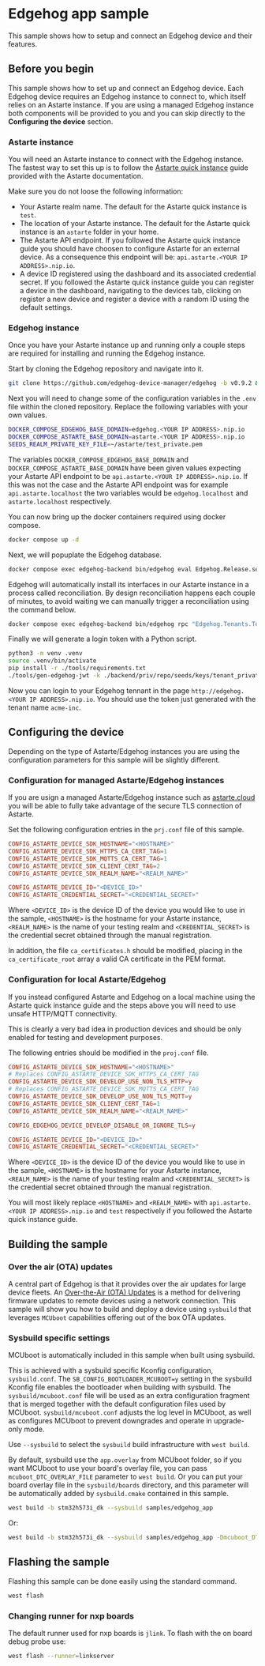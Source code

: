 <!--
Copyright 2024 SECO Mind Srl

SPDX-License-Identifier: Apache-2.0
-->

# Edgehog app sample

This sample shows how to setup and connect an Edgehog device and their features.

## Before you begin

This sample shows how to set up and connect an Edgehog device.
Each Edgehog device requires an Edgehog instance to connect to, which itself relies on an Astarte
instance.
If you are using a managed Edgehog instance both components will be provided to you and you can skip
directly to the **Configuring the device** section.

### Astarte instance

You will need an Astarte instance to connect with the Edgehog instance.
The fastest way to set this up is to follow the
[Astarte quick instance](https://docs.astarte-platform.org/device-sdks/common/astarte_quick_instance.html)
guide provided with the Astarte documentation.

Make sure you do not loose the following information:
- Your Astarte realm name. The default for the Astarte quick instance is `test`.
- The location of your Astarte instance. The default for the Astarte quick instance is an `astarte`
  folder in your home.
- The Astarte API endpoint. If you followed the Astarte quick instance guide you should have
  choosen to configure Astarte for an external device. As a consequence this endpoint will be:
  `api.astarte.<YOUR IP ADDRESS>.nip.io`.
- A device ID registered using the dashboard and its associated credential secret. If you followed
  the Astarte quick instance guide you can register a device in the dashboard, navigating to the
  devices tab, clicking on register a new device and register a device with a random ID using the
  default settings.

### Edgehog instance

Once you have your Astarte instance up and running only a couple steps are required for
installing and running the Edgehog instance.

Start by cloning the Edgehog repository and navigate into it.
```sh
git clone https://github.com/edgehog-device-manager/edgehog -b v0.9.2 && cd edgehog
```

Next you will need to change some of the configuration variables in the `.env` file within the
cloned repository. Replace the following variables with your own values.
```sh
DOCKER_COMPOSE_EDGEHOG_BASE_DOMAIN=edgehog.<YOUR IP ADDRESS>.nip.io
DOCKER_COMPOSE_ASTARTE_BASE_DOMAIN=astarte.<YOUR IP ADDRESS>.nip.io
SEEDS_REALM_PRIVATE_KEY_FILE=~/astarte/test_private.pem
```
The variables `DOCKER_COMPOSE_EDGEHOG_BASE_DOMAIN` and `DOCKER_COMPOSE_ASTARTE_BASE_DOMAIN` have
been given values expecting your Astarte API endpoint to be `api.astarte.<YOUR IP ADDRESS>.nip.io`.
If this was not the case and the Astarte API endpoint was for example `api.astarte.localhost` the
two variables would be `edgehog.localhost` and `astarte.localhost` respectively.

You can now bring up the docker containers required using docker compose.
```sh
docker compose up -d
```

Next, we will popuplate the Edgehog database.
```sh
docker compose exec edgehog-backend bin/edgehog eval Edgehog.Release.seed
```
Edgehog will automatically install its interfaces in our Astarte instance in a process called
reconciliation.
By design reconciliation happens each couple of minutes, to avoid waiting we can manually trigger
a reconciliation using the command below.
```sh
docker compose exec edgehog-backend bin/edgehog rpc "Edgehog.Tenants.Tenant |> Ash.read! |> Enum.each(&Edgehog.Tenants.reconcile_tenant/1)"
```

Finally we will generate a login token with a Python script.
```sh
python3 -m venv .venv
source .venv/bin/activate
pip install -r ./tools/requirements.txt
./tools/gen-edgehog-jwt -k ./backend/priv/repo/seeds/keys/tenant_private.pem -t tenant
```

Now you can login to your Edgehog tennant in the page `http://edgehog.<YOUR IP ADDRESS>.nip.io`.
You should use the token just generated with the tenant name `acme-inc`.

## Configuring the device

Depending on the type of Astarte/Edgehog instances you are using the configuration parameters for
this sample will be slightly different.

### Configuration for managed Astarte/Edgehog instances

If you are usign a managed Astarte/Edgehog instance such as [astarte.cloud](https://astarte.cloud/)
you will be able to fully take advantage of the secure TLS connection of Astarte.

Set the following configuration entries in the `prj.conf` file of this sample.
```conf
CONFIG_ASTARTE_DEVICE_SDK_HOSTNAME="<HOSTNAME>"
CONFIG_ASTARTE_DEVICE_SDK_HTTPS_CA_CERT_TAG=1
CONFIG_ASTARTE_DEVICE_SDK_MQTTS_CA_CERT_TAG=1
CONFIG_ASTARTE_DEVICE_SDK_CLIENT_CERT_TAG=2
CONFIG_ASTARTE_DEVICE_SDK_REALM_NAME="<REALM_NAME>"

CONFIG_ASTARTE_DEVICE_ID="<DEVICE_ID>"
CONFIG_ASTARTE_CREDENTIAL_SECRET="<CREDENTIAL_SECRET>"
```
Where `<DEVICE_ID>` is the device ID of the device you would like to use in the sample, `<HOSTNAME>`
is the hostname for your Astarte instance, `<REALM_NAME>` is the name of your testing realm and
`<CREDENTIAL_SECRET>` is the credential secret obtained through the manual registration.

In addition, the file `ca_certificates.h` should be modified, placing in the `ca_certificate_root`
array a valid CA certificate in the PEM format.

### Configuration for local Astarte/Edgehog

If you instead configured Astarte and Edgehog on a local machine using the Astarte quick instance
guide and the steps above you will need to use unsafe HTTP/MQTT connectivity.

This is clearly a very bad idea in production devices and should be only enabled for testing and
development purposes.

The following entries should be modified in the `proj.conf` file.
```conf
CONFIG_ASTARTE_DEVICE_SDK_HOSTNAME="<HOSTNAME>"
# Replaces CONFIG_ASTARTE_DEVICE_SDK_HTTPS_CA_CERT_TAG
CONFIG_ASTARTE_DEVICE_SDK_DEVELOP_USE_NON_TLS_HTTP=y
# Replaces CONFIG_ASTARTE_DEVICE_SDK_MQTTS_CA_CERT_TAG
CONFIG_ASTARTE_DEVICE_SDK_DEVELOP_USE_NON_TLS_MQTT=y
CONFIG_ASTARTE_DEVICE_SDK_CLIENT_CERT_TAG=1
CONFIG_ASTARTE_DEVICE_SDK_REALM_NAME="<REALM_NAME>"

CONFIG_EDGEHOG_DEVICE_DEVELOP_DISABLE_OR_IGNORE_TLS=y

CONFIG_ASTARTE_DEVICE_ID="<DEVICE_ID>"
CONFIG_ASTARTE_CREDENTIAL_SECRET="<CREDENTIAL_SECRET>"
```
Where `<DEVICE_ID>` is the device ID of the device you would like to use in the sample, `<HOSTNAME>`
is the hostname for your Astarte instance, `<REALM_NAME>` is the name of your testing realm and
`<CREDENTIAL_SECRET>` is the credential secret obtained through the manual registration.

You will most likely replace `<HOSTNAME>` and `<REALM_NAME>` with
`api.astarte.<YOUR IP ADDRESS>.nip.io` and `test` respectively if you followed the Astarte quick
instance guide.

## Building the sample

### Over the air (OTA) updates

A central part of Edgehog is that it provides over the air updates for large device fleets.
An [Over-the-Air (OTA) Updates](../../doc/ota.md) is a method for delivering firmware updates to
remote devices using a network connection. This sample will show you how to build and deploy a
device using `sysbuild` that leverages `MCUboot` capabilities offering out of the box OTA updates.

### Sysbuild specific settings

MCUboot is automatically included in this sample when built using sysbuild.

This is achieved with a sysbuild specific Kconfig configuration, `sysbuild.conf`.
The `SB_CONFIG_BOOTLOADER_MCUBOOT=y` setting in the sysbuild Kconfig file enables the bootloader
when building with sysbuild.
The `sysbuild/mcuboot.conf` file will be used as an extra configuration fragment that is merged
together with the default configuration files used by MCUboot. `sysbuild/mcuboot.conf` adjusts the
log level in MCUboot, as well as configures MCUboot to prevent downgrades and operate in
upgrade-only mode.

Use ``--sysbuild`` to select the `sysbuild` build infrastructure with `west build`.

By default, sysbuild use the `app.overlay` from MCUboot folder, so if you want MCUboot to use your
board's overlay file, you can pass `mcuboot_DTC_OVERLAY_FILE` parameter to `west build`.
Or you can put your board overlay file in the `sysbuild/boards` directory, and this parameter will
be automatically added by `sysbuild.cmake` contained in this sample.
```sh
west build -b stm32h573i_dk --sysbuild samples/edgehog_app
```
Or:
```sh
west build -b stm32h573i_dk --sysbuild samples/edgehog_app -Dmcuboot_DTC_OVERLAY_FILE=${PWD}/samples/edgehog_app/boards/stm32h573i_dk.overlay
```

## Flashing the sample

Flashing this sample can be done easily using the standard command.
```sh
west flash
```

### Changing runner for nxp boards

The default runner used for nxp boards is `jlink`. To flash with the on board debug probe use:
```sh
west flash --runner=linkserver
```
